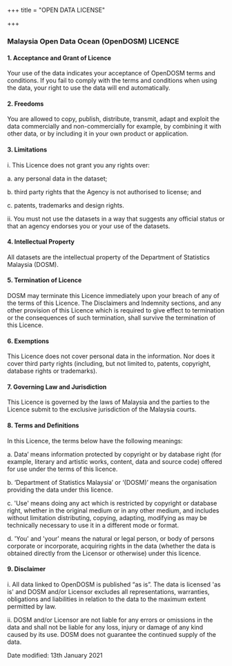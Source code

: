 +++
title = "OPEN DATA LICENSE"

+++
### **Malaysia Open Data Ocean (OpenDOSM) LICENCE**

#### 1. Acceptance and Grant of Licence

Your use of the data indicates your acceptance of OpenDOSM terms and conditions. If you fail to comply with the terms and conditions when using the data, your right to use the data will end automatically.

#### 2. Freedoms

You are allowed to copy, publish, distribute, transmit, adapt and exploit the data commercially and non-commercially for example, by combining it with other data, or by including it in your own product or application.

#### 3. Limitations

i. This Licence does not grant you any rights over:

a. any personal data in the dataset;

b. third party rights that the Agency is not authorised to license; and

c. patents, trademarks and design rights.

ii. You must not use the datasets in a way that suggests any official status or that an agency endorses you or your use of the datasets.

#### 4. Intellectual Property

All datasets are the intellectual property of the Department of Statistics Malaysia (DOSM).

#### 5. Termination of Licence

DOSM may terminate this Licence immediately upon your breach of any of the terms of this Licence. The Disclaimers and Indemnity sections, and any other provision of this Licence which is required to give effect to termination or the consequences of such termination, shall survive the termination of this Licence.

#### 6. Exemptions

This Licence does not cover personal data in the information. Nor does it cover third party rights (including, but not limited to, patents, copyright, database rights or trademarks).

#### 7. Governing Law and Jurisdiction

This Licence is governed by the laws of Malaysia and the parties to the Licence submit to the exclusive jurisdiction of the Malaysia courts.

#### 8. Terms and Definitions

In this Licence, the terms below have the following meanings:

a. Data’ means information protected by copyright or by database right (for example, literary and artistic works, content, data and source code) offered for use under the terms of this licence.

b. ‘Department of Statistics Malaysia’ or ‘(DOSM)’ means the organisation providing the data under this licence.

c. 'Use' means doing any act which is restricted by copyright or database right, whether in the original medium or in any other medium, and includes without limitation distributing, copying, adapting, modifying as may be technically necessary to use it in a different mode or format.

d. 'You' and 'your' means the natural or legal person, or body of persons corporate or incorporate, acquiring rights in the data (whether the data is obtained directly from the Licensor or otherwise) under this licence.

#### 9. Disclaimer

i. All data linked to OpenDOSM is published “as is”. The data is licensed 'as is' and DOSM and/or Licensor excludes all representations, warranties, obligations and liabilities in relation to the data to the maximum extent permitted by law.

ii. DOSM and/or Licensor are not liable for any errors or omissions in the data and shall not be liable for any loss, injury or damage of any kind caused by its use. DOSM does not guarantee the continued supply of the data.


Date modified: 13th January 2021